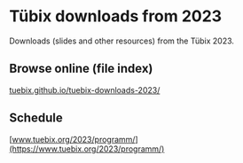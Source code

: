 # Tübix downloads from 2023

Downloads (slides and other resources) from the Tübix 2023.

## Browse online (file index)

[tuebix.github.io/tuebix-downloads-2023/](https://tuebix.github.io/tuebix-downloads-2023/)

## Schedule

[www.tuebix.org/2023/programm/](https://www.tuebix.org/2023/programm/)
